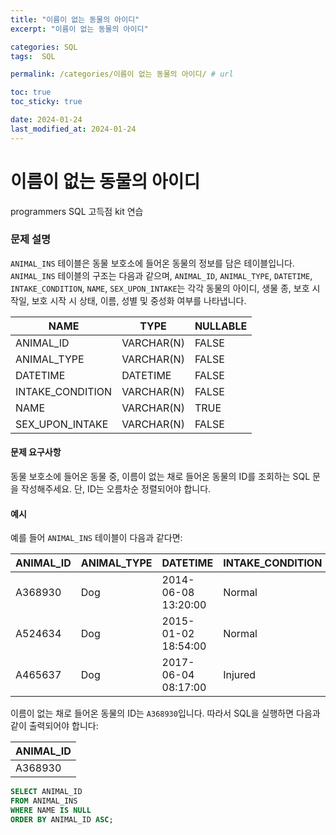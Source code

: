 ```yaml
---
title: "이름이 없는 동물의 아이디"
excerpt: "이름이 없는 동물의 아이디"

categories: SQL
tags:  SQL

permalink: /categories/이름이 없는 동물의 아이디/ # url

toc: true
toc_sticky: true

date: 2024-01-24
last_modified_at: 2024-01-24
---
```


# 이름이 없는 동물의 아이디

programmers SQL 고득점 kit 연습

### 문제 설명

`ANIMAL_INS` 테이블은 동물 보호소에 들어온 동물의 정보를 담은 테이블입니다. `ANIMAL_INS` 테이블의 구조는 다음과 같으며, `ANIMAL_ID`, `ANIMAL_TYPE`, `DATETIME`, `INTAKE_CONDITION`, `NAME`, `SEX_UPON_INTAKE`는 각각 동물의 아이디, 생물 종, 보호 시작일, 보호 시작 시 상태, 이름, 성별 및 중성화 여부를 나타냅니다.

| NAME             | TYPE       | NULLABLE |
|------------------|------------|----------|
| ANIMAL_ID        | VARCHAR(N) | FALSE    |
| ANIMAL_TYPE      | VARCHAR(N) | FALSE    |
| DATETIME         | DATETIME   | FALSE    |
| INTAKE_CONDITION | VARCHAR(N) | FALSE    |
| NAME             | VARCHAR(N) | TRUE     |
| SEX_UPON_INTAKE  | VARCHAR(N) | FALSE    |

#### 문제 요구사항
동물 보호소에 들어온 동물 중, 이름이 없는 채로 들어온 동물의 ID를 조회하는 SQL 문을 작성해주세요. 단, ID는 오름차순 정렬되어야 합니다.

#### 예시
예를 들어 `ANIMAL_INS` 테이블이 다음과 같다면:

| ANIMAL_ID | ANIMAL_TYPE | DATETIME            | INTAKE_CONDITION | NAME       | SEX_UPON_INTAKE |
|-----------|-------------|---------------------|------------------|------------|-----------------|
| A368930   | Dog         | 2014-06-08 13:20:00 | Normal           | NULL       | Spayed Female   |
| A524634   | Dog         | 2015-01-02 18:54:00 | Normal           | *Belle     | Intact Female   |
| A465637   | Dog         | 2017-06-04 08:17:00 | Injured          | *Commander | Neutered Male   |

이름이 없는 채로 들어온 동물의 ID는 `A368930`입니다. 따라서 SQL을 실행하면 다음과 같이 출력되어야 합니다:

| ANIMAL_ID |
|-----------|
| A368930   |

```sql
SELECT ANIMAL_ID
FROM ANIMAL_INS 
WHERE NAME IS NULL
ORDER BY ANIMAL_ID ASC;
```
